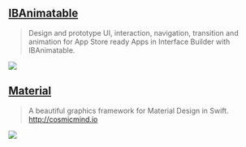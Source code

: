 [IBAnimatable](https://github.com/JakeLin/IBAnimatable)
--
> Design and prototype UI, interaction, navigation, transition and animation for App Store ready Apps in Interface Builder with IBAnimatable.

![](https://camo.githubusercontent.com/9be4ebe9eb7e00fce51802cbc6642cafe8c48ac8/68747470733a2f2f6431337961637572716a676172612e636c6f756466726f6e742e6e65742f75736572732f3333323335382f73637265656e73686f74732f323435333933332f6962616e696d617461626c652e676966)

[Material](https://github.com/CosmicMind/Material)
--
> A beautiful graphics framework for Material Design in Swift. http://cosmicmind.io

![](https://camo.githubusercontent.com/e59bda52e7855a55268011a05b8a181b5d23d83b/687474703a2f2f7777772e636f736d69636d696e642e696f2f4d4b2f4d6174657269616c536964654e617669676174696f6e56696577436f6e74726f6c6c65722e676966)
